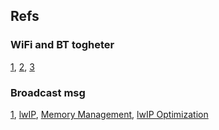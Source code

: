 ## Refs
### WiFi and BT togheter
[1](https://stackoverflow.com/questions/55865909/acquire-a-semaphore-for-the-esp32-antenna-bluetooth-wifi-dualmode), 
[2](https://www.esp32.com/viewtopic.php?t=844), 
[3](https://docs.espressif.com/projects/esp-idf/en/latest/esp32/api-reference/kconfig.html#config-esp32-wifi-sw-coexist-enable)
### Broadcast msg
[1](https://www.esp32.com/viewtopic.php?t=6887), [lwIP](https://docs.espressif.com/projects/esp-idf/en/latest/esp32/api-guides/lwip.html), [Memory Management](https://docs.espressif.com/projects/esp-idf/en/latest/esp32/api-guides/wifi.html), [lwIP Optimization](https://docs.espressif.com/projects/esp-idf/en/latest/esp32/api-guides/lwip.html#lwip-performance)


